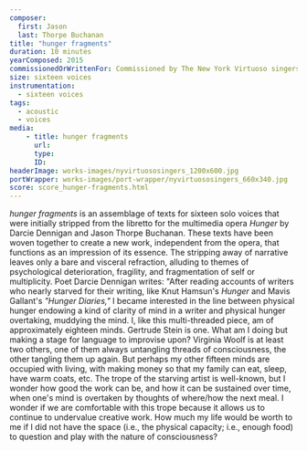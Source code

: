 ```yaml
---
composer:
  first: Jason
  last: Thorpe Buchanan
title: "hunger fragments"
duration: 10 minutes
yearComposed: 2015
commissionedOrWrittenFor: Commissioned by The New York Virtuoso singers
size: sixteen voices
instrumentation:
  - sixteen voices
tags:
  - acoustic
  - voices
media:
    - title: hunger fragments
      url:
      type:
      ID:
headerImage: works-images/nyvirtuososingers_1200x600.jpg
portWrapper: works-images/port-wrapper/nyvirtuososingers_660x340.jpg
score: score_hunger-fragments.html
---
```


<em>hunger fragments</em> is an assemblage of texts for sixteen solo voices that were initially stripped from the libretto for the multimedia opera <em>Hunger</em> by Darcie Dennigan and Jason Thorpe Buchanan. These texts have been woven together to create a new work, independent from the opera, that functions as an impression of its essence. The stripping away of narrative leaves only a bare and visceral refraction, alluding to themes of psychological deterioration, fragility, and fragmentation of self or multiplicity. Poet Darcie Dennigan writes: "After reading accounts of writers who nearly starved for their writing, like Knut Hamsun's  <em>Hunger</em> and Mavis Gallant's <em>"Hunger Diaries,"</em> I became interested in the line between physical hunger endowing a kind of clarity of mind in a writer and physical hunger overtaking, muddying the mind. I, like this multi-threaded piece, am of approximately eighteen minds. Gertrude Stein is one. What am I doing but making a stage for language to improvise upon? Virginia Woolf is at least two others, one of them always untangling threads of consciousness, the other tangling them up again. But perhaps my other fifteen minds are occupied with living, with making money so that my family can eat, sleep, have warm coats, etc. The trope of the starving artist is well-known, but I wonder how good the work can be, and how it can be sustained over time, when one's mind is overtaken by thoughts of where/how the next meal. I wonder if we are comfortable with this trope because it allows us to continue to undervalue creative work. How much my life would be worth to me if I did not have the space (i.e., the physical capacity; i.e., enough food) to question and play with the nature of consciousness?
